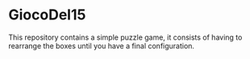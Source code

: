 # GiocoDel15
This repository contains a simple puzzle game, it consists of having to rearrange the boxes until you have a final configuration.

